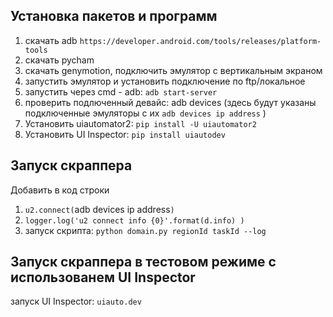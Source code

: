 ## Установка пакетов и программ
1. скачать adb `https://developer.android.com/tools/releases/platform-tools`
2. скачать pycham
3. скачать genymotion, подключить эмулятор с вертикальным экраном
4. запустить эмулятор и установить подключение по ftp/локальное
5. запустить через cmd - adb: `adb start-server`
6. проверить подлюченный  девайс: adb devices (здесь будут указаны подключенные эмуляторы с их `adb devices ip address` )
7. Установить uiautomator2:  `pip install -U uiautomator2 `
8. Установить UI Inspector:  `pip install uiautodev`


## Запуск скраппера
Добавить в код строки 
1. `u2.connect(`adb devices ip address`)`
2. `logger.log('u2 connect info {0}'.format(d.info) )`
3. запуск скрипта: `python domain.py regionId taskId --log`

## Запуск скраппера в тестовом режиме с использованем UI Inspector
запуск UI Inspector:  `uiauto.dev`

